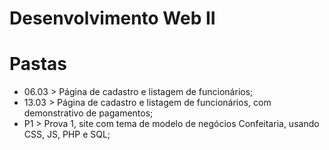 # Desenvolvimento Web II
# Pastas

- 06.03 > Página de cadastro e listagem de funcionários; <br>
- 13.03 > Página de cadastro e listagem de funcionários, com demonstrativo de pagamentos; <br>
- P1 > Prova 1, site com tema de modelo de negócios Confeitaria, usando CSS, JS, PHP e SQL; <br>
